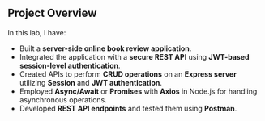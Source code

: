 ## Project Overview

In this lab, I have:

- Built a **server-side online book review application**.
- Integrated the application with a **secure REST API** using **JWT-based session-level authentication**.
- Created APIs to perform **CRUD operations** on an **Express server** utilizing **Session** and **JWT authentication**.
- Employed **Async/Await** or **Promises** with **Axios** in Node.js for handling asynchronous operations.
- Developed **REST API endpoints** and tested them using **Postman**.
